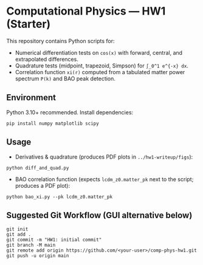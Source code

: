 # Computational Physics — HW1 (Starter)

This repository contains Python scripts for:
- Numerical differentiation tests on `cos(x)` with forward, central, and extrapolated differences.
- Quadrature tests (midpoint, trapezoid, Simpson) for `∫_0^1 e^{-x} dx`.
- Correlation function `xi(r)` computed from a tabulated matter power spectrum `P(k)` and BAO peak detection.

## Environment
Python 3.10+ recommended. Install dependencies:
```
pip install numpy matplotlib scipy
```

## Usage
- Derivatives & quadrature (produces PDF plots in `../hw1-writeup/figs`):
```
python diff_and_quad.py
```

- BAO correlation function (expects `lcdm_z0.matter_pk` next to the script; produces a PDF plot):
```
python bao_xi.py --pk lcdm_z0.matter_pk
```

## Suggested Git Workflow (GUI alternative below)
```
git init
git add .
git commit -m "HW1: initial commit"
git branch -M main
git remote add origin https://github.com/<your-user>/comp-phys-hw1.git
git push -u origin main
```
